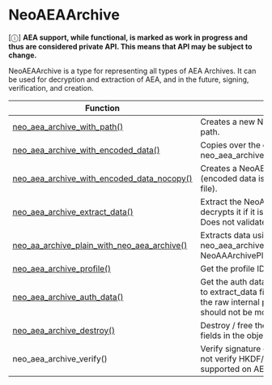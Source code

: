 # NeoAEAArchive

[ⓘ] **AEA support, while functional, is marked as work in progress and thus are considered private API. This means that API may be subject to change.**

NeoAEAArchive is a type for representing all types of AEA Archives. It can be used for decryption and extraction of AEA, and in the future, signing, verification, and creation.

| Function      | Notes      |
| ------------- | ------------- |
| [neo_aea_archive_with_path()](func/neo_aea_archive_with_path.md) | Creates a new NeoAEAArchive from the file at path. |
| [neo_aea_archive_with_encoded_data()](func/neo_aea_archive_with_encoded_data.md) | Copies over the encoded data and calls neo_aea_archive_with_encoded_data_nocopy. |
| [neo_aea_archive_with_encoded_data_nocopy()](func/neo_aea_archive_with_encoded_data_nocopy.md) | Creates a NeoAEAArchive from encoded data (encoded data is a buffer of the actual .aea file). |
| [neo_aea_archive_extract_data()](func/neo_aea_archive_extract_data.md) | Extract the NeoAEAArchive data, and decrypts it if it is a AEA using decryption. Does not validate signing info. |
| [neo_aa_archive_plain_with_neo_aea_archive()](func/neo_aa_archive_plain_with_neo_aea_archive.md) | Extracts data using neo_aea_archive_extract_data() and makes a NeoAAArchivePlain from it. |
| [neo_aea_archive_profile()](func/neo_aea_archive_profile.md) | Get the profile ID of the AEA. |
| [neo_aea_archive_auth_data()](func/neo_aea_archive_auth_data.md) | Get the auth data of the AEA (may need a call to extract_data first to decrypt it). This returns the raw internal pointer of the struct so it should not be modified. |
| [neo_aea_archive_destroy()](func/neo_aea_archive_destroy.md) | Destroy / free the NeoAEAArchive and all fields in the object. |
| neo_aea_archive_verify() | Verify signature of AEA; not done yet, does not verify HKDF/HMac and currently only supported on AEAProfile 0. |
